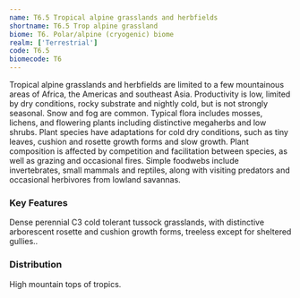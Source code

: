 ```yaml
---
name: T6.5 Tropical alpine grasslands and herbfields
shortname: T6.5 Trop alpine grassland
biome: T6. Polar/alpine (cryogenic) biome
realm: ['Terrestrial']
code: T6.5
biomecode: T6
---
```


Tropical alpine grasslands and herbfields are limited to a few mountainous areas of Africa, the Americas and southeast Asia. Productivity is low, limited by dry conditions, rocky substrate and nightly cold, but is not strongly seasonal. Snow and fog are common. Typical flora includes mosses, lichens, and flowering plants including distinctive megaherbs and low shrubs. Plant species have adaptations for cold dry conditions, such as tiny leaves, cushion and rosette growth forms and slow growth. Plant composition is affected by competition and facilitation between species, as well as grazing and occasional fires. Simple foodwebs include invertebrates, small mammals and reptiles, along with visiting predators and occasional herbivores from lowland savannas.

### Key Features

Dense perennial C3 cold tolerant tussock grasslands, with distinctive arborescent rosette and cushion growth forms, treeless except for sheltered gullies..

### Distribution

High mountain tops of tropics.

